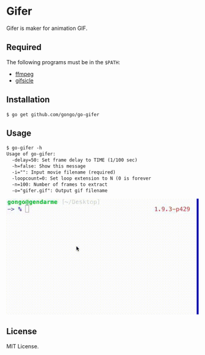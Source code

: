 Gifer
======

Gifer is maker for animation GIF.

## Required

The following programs must be in the `$PATH`:

- [ffmpeg](http://www.ffmpeg.org/)
- [gifsicle](http://www.lcdf.org/gifsicle/)

## Installation

    $ go get github.com/gongo/go-gifer

## Usage

    $ go-gifer -h
    Usage of go-gifer:
      -delay=50: Set frame delay to TIME (1/100 sec)
      -h=false: Show this message
      -i="": Input movie filename (required)
      -loopcount=0: Set loop extension to N (0 is forever
      -n=100: Number of frames to extract
      -o="gifer.gif": Output gif filename

![demo gif](https://github.com/gongo/go-gifer/raw/master/demo.gif)

## License

MIT License.
